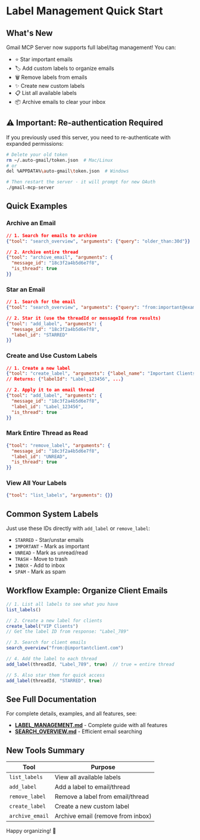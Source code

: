# Label Management Quick Start

## What's New

Gmail MCP Server now supports full label/tag management! You can:
- ⭐ Star important emails
- 🏷️ Add custom labels to organize emails
- 🗑️ Remove labels from emails
- ✨ Create new custom labels
- 📋 List all available labels
- 📦 Archive emails to clear your inbox

## ⚠️ Important: Re-authentication Required

If you previously used this server, you need to re-authenticate with expanded permissions:

```bash
# Delete your old token
rm ~/.auto-gmail/token.json  # Mac/Linux
# or
del %APPDATA%\auto-gmail\token.json  # Windows

# Then restart the server - it will prompt for new OAuth
./gmail-mcp-server
```

## Quick Examples

### Archive an Email
```json
// 1. Search for emails to archive
{"tool": "search_overview", "arguments": {"query": "older_than:30d"}}

// 2. Archive entire thread
{"tool": "archive_email", "arguments": {
  "message_id": "18c3f2a4b5d6e7f8",
  "is_thread": true
}}
```

### Star an Email
```json
// 1. Search for the email
{"tool": "search_overview", "arguments": {"query": "from:important@example.com"}}

// 2. Star it (use the threadId or messageId from results)
{"tool": "add_label", "arguments": {
  "message_id": "18c3f2a4b5d6e7f8",
  "label_id": "STARRED"
}}
```

### Create and Use Custom Labels
```json
// 1. Create a new label
{"tool": "create_label", "arguments": {"label_name": "Important Clients"}}
// Returns: {"labelId": "Label_123456", ...}

// 2. Apply it to an email thread
{"tool": "add_label", "arguments": {
  "message_id": "18c3f2a4b5d6e7f8",
  "label_id": "Label_123456",
  "is_thread": true
}}
```

### Mark Entire Thread as Read
```json
{"tool": "remove_label", "arguments": {
  "message_id": "18c3f2a4b5d6e7f8",
  "label_id": "UNREAD",
  "is_thread": true
}}
```

### View All Your Labels
```json
{"tool": "list_labels", "arguments": {}}
```

## Common System Labels

Just use these IDs directly with `add_label` or `remove_label`:

- `STARRED` - Star/unstar emails
- `IMPORTANT` - Mark as important
- `UNREAD` - Mark as unread/read
- `TRASH` - Move to trash
- `INBOX` - Add to inbox
- `SPAM` - Mark as spam

## Workflow Example: Organize Client Emails

```javascript
// 1. List all labels to see what you have
list_labels()

// 2. Create a new label for clients
create_label("VIP Clients")
// Get the label ID from response: "Label_789"

// 3. Search for client emails
search_overview("from:@importantclient.com")

// 4. Add the label to each thread
add_label(threadId, "Label_789", true)  // true = entire thread

// 5. Also star them for quick access
add_label(threadId, "STARRED", true)
```

## See Full Documentation

For complete details, examples, and all features, see:
- **[LABEL_MANAGEMENT.md](./LABEL_MANAGEMENT.md)** - Complete guide with all features
- **[SEARCH_OVERVIEW.md](./SEARCH_OVERVIEW.md)** - Efficient email searching

## New Tools Summary

| Tool | Purpose |
|------|---------|
| `list_labels` | View all available labels |
| `add_label` | Add a label to email/thread |
| `remove_label` | Remove a label from email/thread |
| `create_label` | Create a new custom label |
| `archive_email` | Archive email (remove from inbox) |

Happy organizing! 🎉
